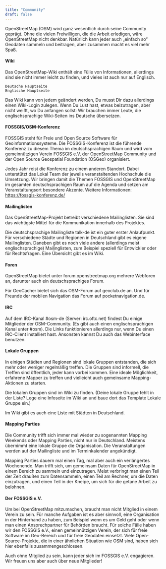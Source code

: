 ```yaml
---
title: "Community"
draft: false
---
```



OpenStreetMap (OSM) wird ganz wesentlich durch seine Community geprägt. Ohne die vielen Freiwilligen, die die Arbeit erledigen, wäre OpenStreetMap nicht denkbar. Natürlich kann jeder auch „einfach so“ Geodaten sammeln und beitragen, aber zusammen macht es viel mehr Spaß.

#### Wiki

Das OpenStreetMap-Wiki enthält eine Fülle von Informationen, allerdings sind sie nicht immer leicht zu finden, und vieles ist auch nur auf Englisch.

    Deutsche Hauptseite
    Englische Hauptseite

Das Wiki kann von jedem geändert werden, Du musst Dir dazu allerdings einen Wiki-Login zulegen. Wenn Du Lust hast, etwas beizutragen, aber nicht weißt, wo Du anfangen sollst: Wir brauchen immer Leute, die englischsprachige Wiki-Seiten ins Deutsche übersetzen.

#### FOSSGIS/OSM-Konferenz

FOSSGIS steht für Freie und Open Source Software für Geoinformationssysteme. Die FOSSGIS-Konferenz ist die führende Konferenz zu diesem Thema im deutschsprachigen Raum und wird vom gemeinnützigen Verein FOSSGIS e.V, der OpenStreetMap Community und der Open Source Geospatial Foundation (OSGeo) organisiert.

Jedes Jahr reist die Konferenz zu einem anderen Standort. Dabei unterstützt das Lokal Team der jeweils veranstaltenden Hochschule die Umsetzung. Wir bringen damit die Themen FOSSGIS und OpenStreetMap im gesamten deutschsprachigen Raum auf die Agenda und setzen am Veranstaltungsort besondere Akzente.
Weitere Informationen: https://fossgis-konferenz.de/

#### Mailinglisten

Das OpenStreetMap-Projekt betreibt verschiedene Mailinglisten. Sie sind das wichtigste Mittel für die Kommunikation innerhalb des Projektes.

Die deutschsprachige Mailingliste talk-de ist ein guter erster Anlaufpunkt. Für verschiedene Städte und Regionen in Deutschland gibt es eigene Mailinglisten. Daneben gibt es noch viele andere (allerdings meist englischsprachige) Mailinglisten, zum Beispiel speziell für Entwickler oder für Rechtsfragen. Eine Übersicht gibt es im Wiki.

#### Foren

OpenStreetMap bietet unter forum.openstreetmap.org mehrere Webforen an, darunter auch ein deutschsprachiges Forum.

Für GeoCacher bietet sich das OSM-Forum auf geoclub.de an. Und für Freunde der mobilen Navigation das Forum auf pocketnavigation.de.

#### IRC

Auf dem IRC-Kanal #osm-de (Server: irc.oftc.net) findest Du einige Mitglieder der OSM-Community. (Es gibt auch einen englischsprachigen Kanal unter #osm). Die Links funktionieren allerdings nur, wenn Du einen IRC-Client installiert hast. Ansonsten kannst Du auch das Webinterface benutzen.

#### Lokale Gruppen

In einigen Städten und Regionen sind lokale Gruppen entstanden, die sich mehr oder weniger regelmäßig treffen. Die Gruppen sind informell, die Treffen sind öffentlich, jeder kann vorbei kommen. Eine ideale Möglichkeit, erfahrene Mapper zu treffen und vielleicht auch gemeinsame Mapping-Aktionen zu starten.

Die lokalen Gruppen sind im Wiki zu finden. (Deine lokale Gruppe fehlt in der Liste? Lege eine Infoseite im Wiki an und baue dort das Template Lokale Gruppe ein.)

Im Wiki gibt es auch eine Liste mit Städten in Deutschland.

#### Mapping Parties

Die Community trifft sich immer mal wieder zu sogenannten Mapping Weekends oder Mapping Parties, nicht nur in Deutschland. Meistens übernimmt eine lokale Gruppe die Organisation. Die Veranstaltungen werden auf der Mailingliste und im Terminkalender angekündigt.

Mapping Parties dauern mal einen Tag, mal aber auch ein verlängertes Wochenende. Man trifft sich, um gemeinsam Daten für OpenStreetMap in einem Bereich zu sammeln und einzutragen. Meist verbringt man einen Teil der Zeit draußen zum Datensammeln, einen Teil am Rechner, um die Daten einzutragen, und einen Teil in der Kneipe, um sich für die getane Arbeit zu belohnen.

#### Der FOSSGIS e.V.

Um bei OpenStreetMap mitzumachen, braucht man nicht Mitglied in einem Verein zu sein. Für manche Aufgaben ist es aber sinnvoll, eine Organisation in der Hinterhand zu haben, zum Beispiel wenn es um Geld geht oder wenn man einen Ansprechpartner für Behörden braucht. Für solche Fälle haben wir den FOSSGIS e.V., einen gemeinnützigen Verein, der sich für freie Software im Geo-Bereich und für freie Geodaten einsetzt. Viele Open-Source-Projekte, die in einer ähnlichen Situation wie OSM sind, haben sich hier ebenfalls zusammengeschlossen.

Auch ohne Mitglied zu sein, kann jeder sich im FOSSGIS e.V. engagieren. Wir freuen uns aber auch über neue Mitglieder!
